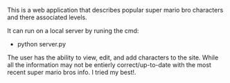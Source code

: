 This is a web application that describes popular super mario bro characters and there associated levels. 

It can run on a local server by runing the cmd:
  - python server.py
 
The user has the ability to view, edit, and add characters to the site. 
While all the information may not be entierly correct/up-to-date with the most recent super mario bros info. 
I tried my best!.
